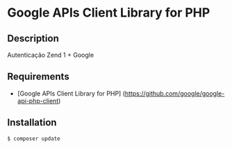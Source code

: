# Google APIs Client Library for PHP #

## Description ##
Autenticação Zend 1 + Google

## Requirements ##
* [Google APIs Client Library for PHP] (https://github.com/google/google-api-php-client)

## Installation ##

```shell
$ composer update
```